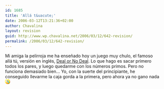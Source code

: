 ```yaml
---
id: 1685
title: 'Allá t&uacute;'
date: 2006-03-12T13:21:36+02:00
author: Chavalina
layout: revision
guid: http://www.wp.chavalina.net/2006/03/12/642-revision/
permalink: /2006/03/12/642-revision/
---
```

Mi amiga la pelirroja me ha ense&ntilde;ado hoy un juego muy chulo, el famoso allá t&uacute;, versión en inglés, <a href="http://minijuegos.com/juegos/jugar.php?id=4036" target="_blank">Deal or No Deal</a>. Lo que hago es sacar primero todos los pares, y luego quedarme con los n&uacute;meros primos. Pero no funciona demasiado bien… Yo, con la suerte del principiante, he conseguido llevarme la caja gorda a la primera, pero ahora ya no gano nada![llorar](/imagenes/emoticonos/llorar.gif)